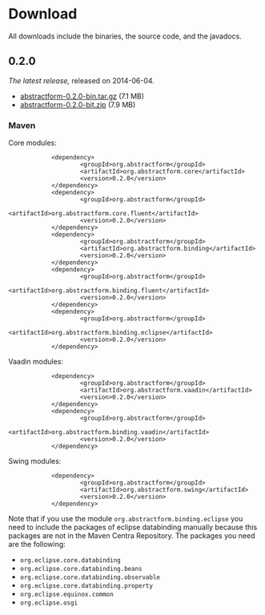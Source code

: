 Download
========

All downloads include the binaries, the source code, and the javadocs.

0.2.0
-----

*The latest release,* released on 2014-06-04.

* [abstractform-0.2.0-bin.tar.gz](https://github.com/frincon/abstractform/releases/download/v0.2.0/abstractform-0.2.0-bin.tar.gz) (7.1 MB)
* [abstractform-0.2.0-bit.zip](https://github.com/frincon/abstractform/releases/download/v0.2.0/abstractform-0.2.0-bin.zip) (7.9 MB)

### Maven

Core modules:

                <dependency>
                        <groupId>org.abstractform</groupId>
                        <artifactId>org.abstractform.core</artifactId>
                        <version>0.2.0</version>
                </dependency>
                <dependency>
                        <groupId>org.abstractform</groupId>
                        <artifactId>org.abstractform.core.fluent</artifactId>
                        <version>0.2.0</version>
                </dependency>
                <dependency>
                        <groupId>org.abstractform</groupId>
                        <artifactId>org.abstractform.binding</artifactId>
                        <version>0.2.0</version>
                </dependency>
                <dependency>
                        <groupId>org.abstractform</groupId>
                        <artifactId>org.abstractform.binding.fluent</artifactId>
                        <version>0.2.0</version>
                </dependency>
                <dependency>
                        <groupId>org.abstractform</groupId>
                        <artifactId>org.abstractform.binding.eclipse</artifactId>
                        <version>0.2.0</version>
                </dependency>
                
Vaadin modules:

                <dependency>
                        <groupId>org.abstractform</groupId>
                        <artifactId>org.abstractform.vaadin</artifactId>
                        <version>0.2.0</version>
                </dependency>
                <dependency>
                        <groupId>org.abstractform</groupId>
                        <artifactId>org.abstractform.binding.vaadin</artifactId>
                        <version>0.2.0</version>
                </dependency>
                
Swing modules:

                <dependency>
                        <groupId>org.abstractform</groupId>
                        <artifactId>org.abstractform.swing</artifactId>
                        <version>0.2.0</version>
                </dependency>


Note that if you use the module `org.abstractform.binding.eclipse` you need to include the packages of eclipse databinding manually
because this packages are not in the Maven Centra Repository. The packages you need are the following:

* `org.eclipse.core.databinding`
* `org.eclipse.core.databinding.beans`
* `org.eclipse.core.databinding.observable`
* `org.eclipse.core.databinding.property`
* `org.eclipse.equinox.common`
* `org.eclipse.osgi`

